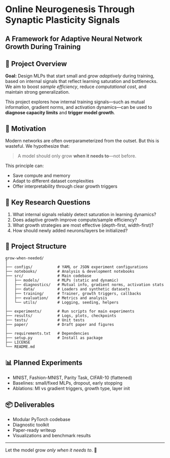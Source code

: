 # Online Neurogenesis Through Synaptic Plasticity Signals
## A Framework for Adaptive Neural Network Growth During Training


## 🧠 Project Overview

**Goal:** Design MLPs that start small and *grow adaptively* during training, based on internal signals that reflect learning saturation and bottlenecks. We aim to boost *sample efficiency*, reduce *computational cost*, and maintain strong generalization.

This project explores how internal training signals—such as mutual information, gradient norms, and activation dynamics—can be used to **diagnose capacity limits** and **trigger model growth**.

## 🔬 Motivation

Modern networks are often overparameterized from the outset. But this is wasteful. We hypothesize that:
> A model should only grow **when it needs to**—not before.

This principle can:
- Save compute and memory
- Adapt to different dataset complexities
- Offer interpretability through clear growth triggers

## 🧪 Key Research Questions

1. What internal signals reliably detect saturation in learning dynamics?
2. Does adaptive growth improve compute/sample efficiency?
3. What growth strategies are most effective (depth-first, width-first)?
4. How should newly added neurons/layers be initialized?

## 🧭 Project Structure

```
grow-when-needed/
│
├── configs/           # YAML or JSON experiment configurations
├── notebooks/         # Analysis & development notebooks
├── src/               # Main codebase
│   ├── models/        # MLPs (static and dynamic)
│   ├── diagnostics/   # Mutual info, gradient norms, activation stats
│   ├── data/          # Loaders and synthetic datasets
│   ├── training/      # Trainer, growth triggers, callbacks
│   ├── evaluation/    # Metrics and analysis
│   └── utils/         # Logging, seeding, helpers
│
├── experiments/       # Run scripts for main experiments
├── results/           # Logs, plots, checkpoints
├── tests/             # Unit tests
├── paper/             # Draft paper and figures
│
├── requirements.txt   # Dependencies
├── setup.py           # Install as package
├── LICENSE
└── README.md
```

## 📊 Planned Experiments

- MNIST, Fashion-MNIST, Parity Task, CIFAR-10 (flattened)
- Baselines: small/fixed MLPs, dropout, early stopping
- Ablations: MI vs gradient triggers, growth type, layer init

## 📦 Deliverables

- Modular PyTorch codebase
- Diagnostic toolkit
- Paper-ready writeup
- Visualizations and benchmark results

---

Let the model grow *only when it needs to*. 🌱
